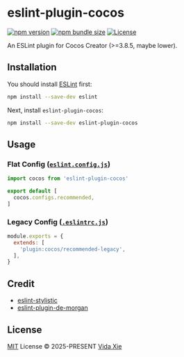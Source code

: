 # eslint-plugin-cocos

[![npm version][npm-version-src]][npm-version-href]
[![npm bundle size][npm-bundle-size-src]][npm-bundle-size-href]
[![License][license-src]][license-href]

An ESLint plugin for Cocos Creator (>=3.8.5, maybe lower).

## Installation

You should install [ESLint](https://eslint.org) first:

```sh
npm install --save-dev eslint
```

Next, install `eslint-plugin-cocos`:

```sh
npm install --save-dev eslint-plugin-cocos
```

## Usage

### Flat Config ([`eslint.config.js`](https://eslint.org/docs/latest/use/configure/configuration-files))

```js
import cocos from 'eslint-plugin-cocos'

export default [
  cocos.configs.recommended,
]
```

### Legacy Config ([`.eslintrc.js`](https://eslint.org/docs/latest/use/configure/configuration-files-deprecated))

```js
module.exports = {
  extends: [
    'plugin:cocos/recommended-legacy',
  ],
}
```

## Credit

- [eslint-stylistic](https://eslint.style)
- [eslint-plugin-de-morgan](https://github.com/azat-io/eslint-plugin-de-morgan)

## License

[MIT](./LICENSE) License &copy; 2025-PRESENT [Vida Xie](https://github.com/9romise)

<!-- Badges -->

[npm-version-src]: https://img.shields.io/npm/v/eslint-plugin-cocos
[npm-version-href]: https://npmjs.com/package/eslint-plugin-cocos
[npm-bundle-size-src]: https://img.shields.io/npm/unpacked-size/eslint-plugin-cocos
[npm-bundle-size-href]: https://npmjs.com/package/eslint-plugin-cocos
[license-src]: https://img.shields.io/npm/l/eslint-plugin-cocos
[license-href]: https://opensource.org/licenses/MIT
